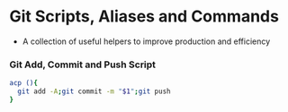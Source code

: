 # Git Scripts, Aliases and Commands
- A collection of useful helpers to improve production and efficiency

### Git Add, Commit and Push Script
```bash
acp (){
  git add -A;git commit -m "$1";git push
}
```
